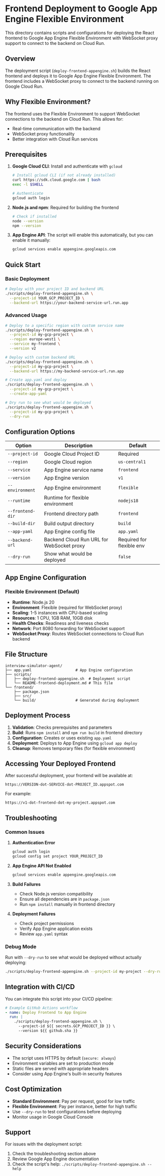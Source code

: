 # Frontend Deployment to Google App Engine Flexible Environment

This directory contains scripts and configurations for deploying the React frontend to Google App Engine Flexible Environment with WebSocket proxy support to connect to the backend on Cloud Run.

## Overview

The deployment script (`deploy-frontend-appengine.sh`) builds the React frontend and deploys it to Google App Engine Flexible Environment. The frontend includes a WebSocket proxy to connect to the backend running on Google Cloud Run.

## Why Flexible Environment?

The frontend uses the Flexible Environment to support WebSocket connections to the backend on Cloud Run. This allows for:
- Real-time communication with the backend
- WebSocket proxy functionality
- Better integration with Cloud Run services

## Prerequisites

1. **Google Cloud CLI**: Install and authenticate with `gcloud`
   ```bash
   # Install gcloud CLI (if not already installed)
   curl https://sdk.cloud.google.com | bash
   exec -l $SHELL
   
   # Authenticate
   gcloud auth login
   ```

2. **Node.js and npm**: Required for building the frontend
   ```bash
   # Check if installed
   node --version
   npm --version
   ```

3. **App Engine API**: The script will enable this automatically, but you can enable it manually:
   ```bash
   gcloud services enable appengine.googleapis.com
   ```

## Quick Start

### Basic Deployment

```bash
# Deploy with your project ID and backend URL
./scripts/deploy-frontend-appengine.sh \
  --project-id YOUR_GCP_PROJECT_ID \
  --backend-url https://your-backend-service-url.run.app
```

### Advanced Usage

```bash
# Deploy to a specific region with custom service name
./scripts/deploy-frontend-appengine.sh \
  --project-id my-gcp-project \
  --region europe-west1 \
  --service my-frontend \
  --version v2

# Deploy with custom backend URL
./scripts/deploy-frontend-appengine.sh \
  --project-id my-gcp-project \
  --backend-url https://my-backend-service-url.run.app

# Create app.yaml and deploy
./scripts/deploy-frontend-appengine.sh \
  --project-id my-gcp-project \
  --create-app-yaml

# Dry run to see what would be deployed
./scripts/deploy-frontend-appengine.sh \
  --project-id my-gcp-project \
  --dry-run
```

## Configuration Options

| Option | Description | Default |
|--------|-------------|---------|
| `--project-id` | Google Cloud Project ID | Required |
| `--region` | Google Cloud region | `us-central1` |
| `--service` | App Engine service name | `frontend` |
| `--version` | App Engine version | `v1` |
| `--environment` | App Engine environment | `flexible` |
| `--runtime` | Runtime for flexible environment | `nodejs18` |
| `--frontend-dir` | Frontend directory path | `frontend` |
| `--build-dir` | Build output directory | `build` |
| `--app-yaml` | App Engine config file | `app.yaml` |
| `--backend-url` | Backend Cloud Run URL for WebSocket proxy | Required for flexible env |
| `--dry-run` | Show what would be deployed | `false` |

## App Engine Configuration

### Flexible Environment (Default)
- **Runtime**: Node.js 20
- **Environment**: Flexible (required for WebSocket proxy)
- **Scaling**: 1-5 instances with CPU-based scaling
- **Resources**: 1 CPU, 1GB RAM, 10GB disk
- **Health Checks**: Readiness and liveness checks
- **Network**: Port 8080 forwarding for WebSocket support
- **WebSocket Proxy**: Routes WebSocket connections to Cloud Run backend

## File Structure

```
interview-simulator-agent/
├── app.yaml                    # App Engine configuration
├── scripts/
│   ├── deploy-frontend-appengine.sh  # Deployment script
│   └── README-frontend-deployment.md # This file
└── frontend/
    ├── package.json
    ├── src/
    └── build/                  # Generated during deployment
```

## Deployment Process

1. **Validation**: Checks prerequisites and parameters
2. **Build**: Runs `npm install` and `npm run build` in frontend directory
3. **Configuration**: Creates or uses existing `app.yaml`
4. **Deployment**: Deploys to App Engine using `gcloud app deploy`
5. **Cleanup**: Removes temporary files (for flexible environment)

## Accessing Your Deployed Frontend

After successful deployment, your frontend will be available at:
```
https://VERSION-dot-SERVICE-dot-PROJECT_ID.appspot.com
```

For example:
```
https://v1-dot-frontend-dot-my-project.appspot.com
```

## Troubleshooting

### Common Issues

1. **Authentication Error**
   ```bash
   gcloud auth login
   gcloud config set project YOUR_PROJECT_ID
   ```

2. **App Engine API Not Enabled**
   ```bash
   gcloud services enable appengine.googleapis.com
   ```

3. **Build Failures**
   - Check Node.js version compatibility
   - Ensure all dependencies are in `package.json`
   - Run `npm install` manually in frontend directory

4. **Deployment Failures**
   - Check project permissions
   - Verify App Engine application exists
   - Review `app.yaml` syntax

### Debug Mode

Run with `--dry-run` to see what would be deployed without actually deploying:

```bash
./scripts/deploy-frontend-appengine.sh --project-id my-project --dry-run
```

## Integration with CI/CD

You can integrate this script into your CI/CD pipeline:

```yaml
# Example GitHub Actions workflow
- name: Deploy Frontend to App Engine
  run: |
    ./scripts/deploy-frontend-appengine.sh \
      --project-id ${{ secrets.GCP_PROJECT_ID }} \
      --version ${{ github.sha }}
```

## Security Considerations

- The script uses HTTPS by default (`secure: always`)
- Environment variables are set to production mode
- Static files are served with appropriate headers
- Consider using App Engine's built-in security features

## Cost Optimization

- **Standard Environment**: Pay per request, good for low traffic
- **Flexible Environment**: Pay per instance, better for high traffic
- Use `--dry-run` to test configurations before deploying
- Monitor usage in Google Cloud Console

## Support

For issues with the deployment script:
1. Check the troubleshooting section above
2. Review Google App Engine documentation
3. Check the script's help: `./scripts/deploy-frontend-appengine.sh --help`
